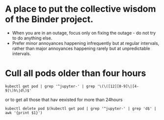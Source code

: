 # A place to put the collective wisdom of the Binder project.

* When you are in an outage, focus only on fixing the outage - do not try to do anything else.
* Prefer minor annoyances happening infrequently but at regular intervals, rather than major annoyances happening rarely but at unpredictable intervals.


# Cull all pods older than four hours

```
kubectl get pod | grep '^jupyter-' | grep '\(\([12][0-9]\|[4-9]\)h\|d\)$'
```
or to get all those that hav eexisted for more than 24hours
```
kubectl delete pod $(kubectl get pod | grep '^jupyter-' | grep 'd$' | awk '{print $1}')
```
